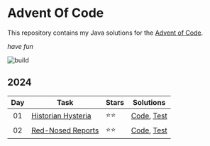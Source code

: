 # Advent Of Code
This repository contains my Java solutions for the [Advent of Code](https://adventofcode.com).

*have fun*

![build](https://github.com/bqcuong/AdventOfCode/actions/workflows/maven.yml/badge.svg)

## 2024
| Day | Task                                                           | Stars | Solutions                                                                                                                    |
|:---:|----------------------------------------------------------------|:------|------------------------------------------------------------------------------------------------------------------------------|
| 01  | [Historian Hysteria](https://adventofcode.com/2024/day/1)      | ⭐⭐    | [Code](src/main/java/org/advent_of_code/year2024/Day1.java), [Test](src/test/java/org/advent_of_code/year2024/Day1test.java) | 
| 02  | [Red-Nosed Reports](https://adventofcode.com/2024/day/2)       | ⭐⭐    | [Code](src/main/java/org/advent_of_code/year2024/Day2.java), [Test](src/test/java/org/advent_of_code/year2024/Day2test.java) |